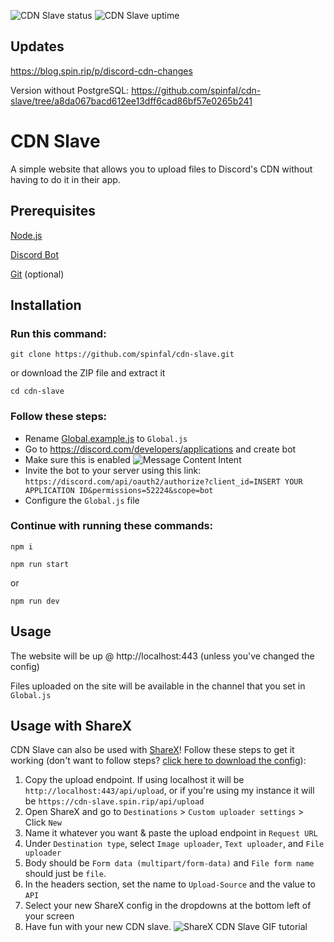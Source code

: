 ![CDN Slave status](https://status.spin.rip/api/badge/9/status?style=for-the-badge)
![CDN Slave uptime](https://status.spin.rip/api/badge/9/uptime/48?labelPrefix=CDN-Slave+&style=for-the-badge)

## Updates
https://blog.spin.rip/p/discord-cdn-changes

Version without PostgreSQL: https://github.com/spinfal/cdn-slave/tree/a8da067bacd612ee13dff6cad86bf57e0265b241

# CDN Slave
A simple website that allows you to upload files to Discord's CDN without having to do it in their app.

## Prerequisites
[Node.js](https://nodejs.org/)

[Discord Bot](https://discord.com/developers/applications)

[Git](https://git-scm.com/downloads) (optional)

## Installation
### Run this command:
```
git clone https://github.com/spinfal/cdn-slave.git
```
or download the ZIP file and extract it
```
cd cdn-slave
```
### Follow these steps:
- Rename [Global.example.js](Global.example.js) to `Global.js`
- Go to https://discord.com/developers/applications and create bot
- Make sure this is enabled
![Message Content Intent](https://cdn.spin.rip/r/8ee0777a-7e2c-41ab-a64d-b6ba8b9c8df6.png "Message Content Intent")
- Invite the bot to your server using this link: `https://discord.com/api/oauth2/authorize?client_id=INSERT YOUR APPLICATION ID&permissions=52224&scope=bot`
- Configure the `Global.js` file 

### Continue with running these commands:
```
npm i
```
```
npm run start
```
or 
```
npm run dev
```

## Usage
The website will be up @ http://localhost:443 (unless you've changed the config)

Files uploaded on the site will be available in the channel that you set in `Global.js`

## Usage with ShareX
CDN Slave can also be used with [ShareX](https://getsharex.com/)! Follow these steps to get it working (don't want to follow steps? [click here to download the config](https://cdn.spin.rip/r/CDN-Slave_(Discord_CDN).sxcu)):

1. Copy the upload endpoint. If using localhost it will be `http://localhost:443/api/upload`, or if you're using my instance it will be `https://cdn-slave.spin.rip/api/upload`
2. Open ShareX and go to `Destinations` > `Custom uploader settings` > Click `New`
3. Name it whatever you want & paste the upload endpoint in `Request URL`
4. Under `Destination type`, select `Image uploader`, `Text uploader`, and `File uploader`
5. Body should be `Form data (multipart/form-data)` and `File form name` should just be `file`.
6. In the headers section, set the name to `Upload-Source` and the value to `API`
7. Select your new ShareX config in the dropdowns at the bottom left of your screen
8. Have fun with your new CDN slave.
![ShareX CDN Slave GIF tutorial](https://cdn.spin.rip/r/ShareX_5685615049.gif)
